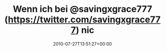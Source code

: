 ---
retweeted: false
source: <a href="http://twitter.com" rel="nofollow">Twitter Web Client</a>
entities:
  hashtags: []
  symbols: []
  user_mentions:
  - name: Saving Grace
    screen_name: savingxgrace777
    indices:
    - '13'
    - '29'
    id_str: '32294051'
    id: '32294051'
  urls: []
display_text_range:
- '0'
- '117'
favorite_count: '0'
id_str: '19658079889'
truncated: false
retweet_count: '0'
id: '19658079889'
created_at: Tue Jul 27 13:51:27 +0000 2010
favorited: false
full_text: Wenn ich bei [@savingxgrace777](https://twitter.com/savingxgrace777) nicht
  immer mit den Armen irgendwo aufschlagen würde, könnt ich es auch öfters anhören…
lang: de
tags:
- pesos/twitter
date: '2010-07-27T13:51:27+00:00'
src: https://twitter.com/bascht/status/19658079889
original_url: https://twitter.com/bascht/status/19658079889
type: twitter_tweet
text: Wenn ich bei [@savingxgrace777](https://twitter.com/savingxgrace777) nicht immer
  mit den Armen irgendwo aufschlagen würde, könnt ich es auch öfters anhören…
title: Wenn ich bei @savingxgrace777 (https://twitter.com/savingxgrace777) nic

---
